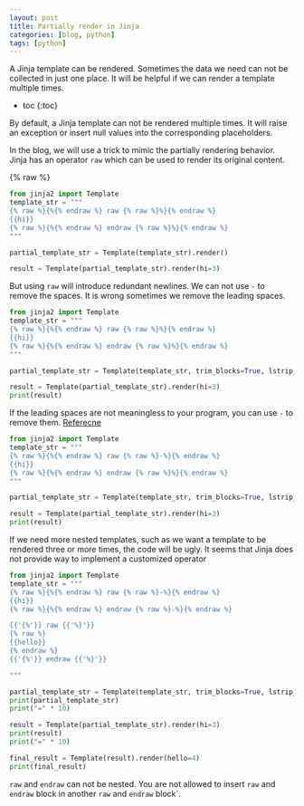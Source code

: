 ```yaml
---
layout: post
title: Partially render in Jinja
categories: [blog, python]
tags: [python]
---
```



A Jinja template can be rendered. Sometimes the data we need can not be collected in
just one place. It will be helpful if we can render a template multiple times.

+ toc
{:toc}

By default, a Jinja template can not be rendered multiple times. It will raise an
exception or insert null values into the corresponding placeholders.

In the blog, we will use a trick to mimic the partially rendering behavior. Jinja has an
operator `raw` which can be used to render its original content.

{% raw %}

```python
from jinja2 import Template
template_str = """
{% raw %}{%{% endraw %} raw {% raw %}%}{% endraw %}
{{hi}}
{% raw %}{%{% endraw %} endraw {% raw %}%}{% endraw %}
"""

partial_template_str = Template(template_str).render()

result = Template(partial_template_str).render(hi=3)

```

But using `raw` will introduce redundant newlines. We can not use `-` to remove the spaces.
It is wrong sometimes we remove the leading spaces.

```python
from jinja2 import Template
template_str = """
{% raw %}{%{% endraw %} raw {% raw %}%}{% endraw %}
{{hi}}
{% raw %}{%{% endraw %} endraw {% raw %}%}{% endraw %}
"""

partial_template_str = Template(template_str, trim_blocks=True, lstrip_blocks=True).render()

result = Template(partial_template_str).render(hi=3)
print(result)

```

If the leading spaces are not meaningless to your program, you can use `-`
to remove them. [Referecne](https://jinja.palletsprojects.com/en/3.1.x/templates/#escaping)

```python
from jinja2 import Template
template_str = """
{% raw %}{%{% endraw %} raw {% raw %}-%}{% endraw %}
{{hi}}
{% raw %}{%{% endraw %} endraw {% raw %}%}{% endraw %}
"""

partial_template_str = Template(template_str, trim_blocks=True, lstrip_blocks=True).render()

result = Template(partial_template_str).render(hi=3)
print(result)

```

If we need more nested templates, such as we want a template to be rendered three
or more times, the code will be ugly. It seems that Jinja does not provide way to
implement a customized operator


```python
from jinja2 import Template
template_str = """
{% raw %}{%{% endraw %} raw {% raw %}-%}{% endraw %}
{{hi}}
{% raw %}{%{% endraw %} endraw {% raw %}-%}{% endraw %}

{{'{%'}} raw {{'%}'}}
{% raw %}
{{hello}}
{% endraw %}
{{'{%'}} endraw {{'%}'}}

"""

partial_template_str = Template(template_str, trim_blocks=True, lstrip_blocks=True).render()
print(partial_template_str)
print("=" * 10)

result = Template(partial_template_str).render(hi=3)
print(result)
print("=" * 10)

final_result = Template(result).render(hello=4)
print(final_result)
```

`raw` and `endraw` can not be nested. You are not allowed to insert `raw` and
`endraw` block in another `raw` and `endraw` block`.
